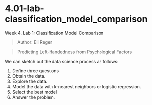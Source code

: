 # 4.01-lab-classification_model_comparison
Week 4, Lab 1: Classification Model Comparison
> Author: Eli Regen

> Predicting Left-Handedness from Psychological Factors

We can sketch out the data science process as follows:
1. Define three questions
2. Obtain the data.
3. Explore the data.
4. Model the data with k-nearest neighbors or logistic regression.
5. Select the best model
6. Answer the problem.


